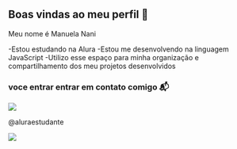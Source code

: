 ## Boas vindas ao meu perfil 🩷
Meu nome é Manuela Nani

-Estou estudando na Alura
-Estou me desenvolvendo na linguagem JavaScript
-Utilizo esse espaço para minha organização e compartilhamento dos meu projetos desenvolvidos



### voce entrar entrar em contato comigo 📬
![](00001098300440sp@al.educacao.sp.gov.br)

@aluraestudante



![](https://media1.tenor.com/m/q_jj1u340XAAAAAd/snowball-bunny-carrot.gif)
